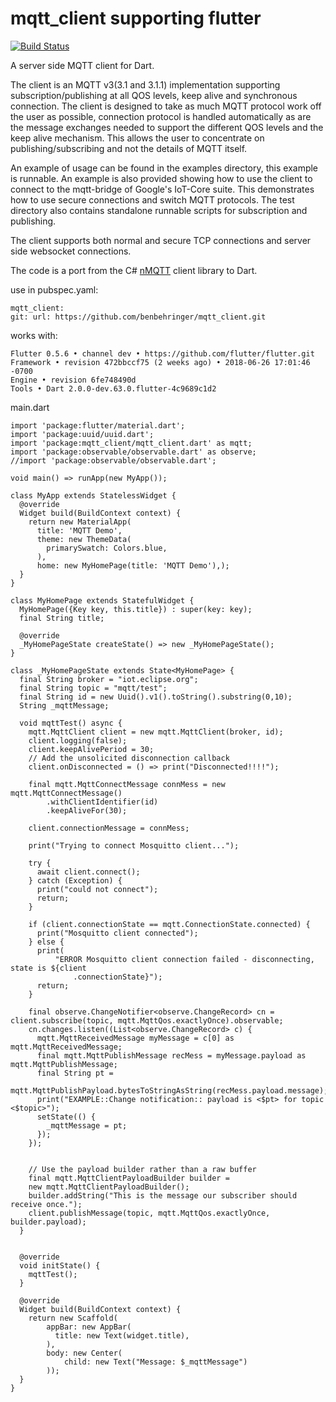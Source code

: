 # mqtt_client supporting flutter
[![Build Status](https://travis-ci.org/shamblett/mqtt_client.svg?branch=master)](https://travis-ci.org/shamblett/mqtt_client)

A server side MQTT client for Dart.

The client is an MQTT v3(3.1 and 3.1.1) implementation supporting subscription/publishing at all QOS levels,
keep alive and synchronous connection. The client is designed to take as much MQTT protocol work
off the user as possible, connection protocol is handled automatically as are the message exchanges needed
to support the different QOS levels and the keep alive mechanism. This allows the user to concentrate on
publishing/subscribing and not the details of MQTT itself.

An example of usage can be found in the examples directory, this example is runnable.  An example is also provided
showing how to use the client to connect to the mqtt-bridge of Google's IoT-Core suite. This demonstrates
how to use secure connections and switch MQTT protocols. The test directory also contains standalone runnable scripts for subscription and publishing.

The client supports both normal and secure TCP connections and server side websocket connections.

The code is a port from the C# [nMQTT](https://www.openhub.net/p/nMQTT) client library to Dart.

use in pubspec.yaml:
```
mqtt_client:
git: url: https://github.com/benbehringer/mqtt_client.git
```

works with:
```
Flutter 0.5.6 • channel dev • https://github.com/flutter/flutter.git
Framework • revision 472bbccf75 (2 weeks ago) • 2018-06-26 17:01:46 -0700
Engine • revision 6fe748490d
Tools • Dart 2.0.0-dev.63.0.flutter-4c9689c1d2
```

main.dart

```
import 'package:flutter/material.dart';
import 'package:uuid/uuid.dart';
import 'package:mqtt_client/mqtt_client.dart' as mqtt;
import 'package:observable/observable.dart' as observe;
//import 'package:observable/observable.dart';

void main() => runApp(new MyApp());

class MyApp extends StatelessWidget {
  @override
  Widget build(BuildContext context) {
    return new MaterialApp(
      title: 'MQTT Demo',
      theme: new ThemeData(
        primarySwatch: Colors.blue,
      ),
      home: new MyHomePage(title: 'MQTT Demo'),);
  }
}

class MyHomePage extends StatefulWidget {
  MyHomePage({Key key, this.title}) : super(key: key);
  final String title;

  @override
  _MyHomePageState createState() => new _MyHomePageState();
}

class _MyHomePageState extends State<MyHomePage> {
  final String broker = "iot.eclipse.org";
  final String topic = "mqtt/test";
  final String id = new Uuid().v1().toString().substring(0,10);
  String _mqttMessage;

  void mqttTest() async {
    mqtt.MqttClient client = new mqtt.MqttClient(broker, id);
    client.logging(false);
    client.keepAlivePeriod = 30;
    // Add the unsolicited disconnection callback
    client.onDisconnected = () => print("Disconnected!!!!");

    final mqtt.MqttConnectMessage connMess = new mqtt.MqttConnectMessage()
        .withClientIdentifier(id)
        .keepAliveFor(30);

    client.connectionMessage = connMess;

    print("Trying to connect Mosquitto client...");

    try {
      await client.connect();
    } catch (Exception) {
      print("could not connect");
      return;
    }

    if (client.connectionState == mqtt.ConnectionState.connected) {
      print("Mosquitto client connected");
    } else {
      print(
          "ERROR Mosquitto client connection failed - disconnecting, state is ${client
              .connectionState}");
      return;
    }

    final observe.ChangeNotifier<observe.ChangeRecord> cn = client.subscribe(topic, mqtt.MqttQos.exactlyOnce).observable;
    cn.changes.listen((List<observe.ChangeRecord> c) {
      mqtt.MqttReceivedMessage myMessage = c[0] as mqtt.MqttReceivedMessage;
      final mqtt.MqttPublishMessage recMess = myMessage.payload as mqtt.MqttPublishMessage;
      final String pt =
      mqtt.MqttPublishPayload.bytesToStringAsString(recMess.payload.message);
      print("EXAMPLE::Change notification:: payload is <$pt> for topic <$topic>");
      setState(() {
        _mqttMessage = pt;
      });
    });


    // Use the payload builder rather than a raw buffer
    final mqtt.MqttClientPayloadBuilder builder =
    new mqtt.MqttClientPayloadBuilder();
    builder.addString("This is the message our subscriber should receive once.");
    client.publishMessage(topic, mqtt.MqttQos.exactlyOnce, builder.payload);
  }


  @override
  void initState() {
    mqttTest();
  }

  @override
  Widget build(BuildContext context) {
    return new Scaffold(
        appBar: new AppBar(
          title: new Text(widget.title),
        ),
        body: new Center(
            child: new Text("Message: $_mqttMessage")
        ));
  }
}

```



